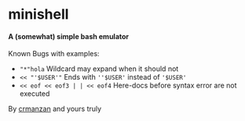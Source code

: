 # minishell
#### A (somewhat) simple bash emulator
Known Bugs with examples:
- `"*"hola`   Wildcard may expand when it should not
- `<< "'$USER'"` Ends with `''$USER'` instead of `'$USER'`
- `<< eof << eof3 | | << eof4` Here-docs before syntax error are not executed

By [crmanzan](https://github.com/Bgoost) and yours truly
